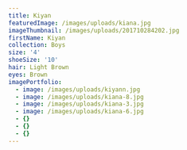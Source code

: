 ```yaml
---
title: Kiyan
featuredImage: /images/uploads/kiana.jpg
imageThumbnail: /images/uploads/201710284202.jpg
firstName: Kiyan
collection: Boys
size: '4'
shoeSize: '10'
hair: Light Brown
eyes: Brown
imagePortfolio:
  - image: /images/uploads/kiyann.jpg
  - image: /images/uploads/kiana-8.jpg
  - image: /images/uploads/kiana-3.jpg
  - image: /images/uploads/kiana-6.jpg
  - {}
  - {}
  - {}
---
```


